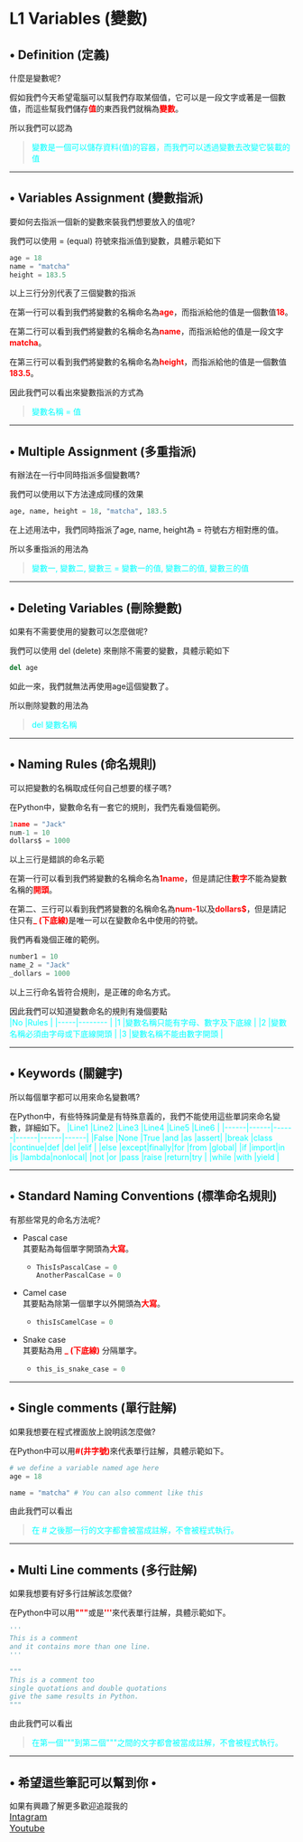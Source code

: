# L1 Variables (變數)

## • Definition (定義)

什麼是變數呢?

假如我們今天希望電腦可以幫我們存取某個值，它可以是一段文字或著是一個數值，而這些幫我們儲存<font color='red'>**值**</font>的東西我們就稱為<font color='red'>**變數**</font>。

所以我們可以認為<br>
><font color='aqua'>變數是一個可以儲存資料(值)的容器，而我們可以透過變數去改變它裝載的值</font>
<hr>

## • Variables Assignment (變數指派)
要如何去指派一個新的變數來裝我們想要放入的值呢?

我們可以使用 = (equal) 符號來指派值到變數，具體示範如下

```python
age = 18
name = "matcha"
height = 183.5
```
以上三行分別代表了三個變數的指派

在第一行可以看到我們將變數的名稱命名為<font color='red'>**age**</font>，而指派給他的值是一個數值<font color='red'>**18**</font>。

在第二行可以看到我們將變數的名稱命名為<font color='red'>**name**</font>，而指派給他的值是一段文字<font color='red'>**matcha**</font>。

在第三行可以看到我們將變數的名稱命名為<font color='red'>**height**</font>，而指派給他的值是一個數值<font color='red'>**183.5**</font>。

因此我們可以看出來變數指派的方式為<br>
><font color='aqua'>變數名稱 = 值</font>
<hr>

## • Multiple Assignment (多重指派)
有辦法在一行中同時指派多個變數嗎?

我們可以使用以下方法達成同樣的效果

```python
age, name, height = 18, "matcha", 183.5
```
在上述用法中，我們同時指派了age, name, height為 = 符號右方相對應的值。

所以多重指派的用法為<br>
><font color='aqua'>變數一, 變數二, 變數三 = 變數一的值, 變數二的值, 變數三的值</font>
<hr>

## • Deleting Variables (刪除變數)
如果有不需要使用的變數可以怎麼做呢?

我們可以使用 del (delete) 來刪除不需要的變數，具體示範如下

```python
del age
```
如此一來，我們就無法再使用age這個變數了。

所以刪除變數的用法為<br>
><font color='aqua'>del 變數名稱</font>
<hr>

## • Naming Rules (命名規則)
可以把變數的名稱取成任何自己想要的樣子嗎?

在Python中，變數命名有一套它的規則，我們先看幾個範例。
```python
1name = "Jack"
num-1 = 10
dollars$ = 1000
```
以上三行是錯誤的命名示範

在第一行可以看到我們將變數的名稱命名為<font color='red'>**1name**</font>，但是請記住<font color='red'>**數字**</font>不能為變數名稱的<font color='red'>**開頭**</font>。

在第二、三行可以看到我們將變數的名稱命名為<font color='red'>**num-1**</font>以及<font color='red'>**dollars$**</font>，但是請記住只有<font color='red'>**_ (下底線)**</font>是唯一可以在變數命名中使用的符號。

我們再看幾個正確的範例。
```python
number1 = 10
name_2 = "Jack"
_dollars = 1000
```
以上三行命名皆符合規則，是正確的命名方式。

因此我們可以知道變數命名的規則有幾個要點<br>
<font color='aqua'>
|No   |Rules                         | 
|-----|--------                      |
|1    |變數名稱只能有字母、數字及下底線 |
|2    |變數名稱必須由字母或下底線開頭   |
|3    |變數名稱不能由數字開頭          |
</font>
<hr>
</font>

## • Keywords (關鍵字)
所以每個單字都可以用來命名變數嗎?

在Python中，有些特殊詞彙是有特殊意義的，我們不能使用這些單詞來命名變數，詳細如下。
<font color='aqua'>
|Line1 |Line2 |Line3 |Line4 |Line5 |Line6 |
|------|------|------|------|------|------|
|False |None  |True  |and   |as    |assert|
|break |class |continue|def |del   |elif  |
|else  |except|finally|for  |from  |global|
|if    |import|in    |is    |lambda|nonlocal|
|not   |or    |pass  |raise |return|try   |
|while |with  |yield |
</font>
<hr>
</font>

## • Standard Naming Conventions (標準命名規則)

有那些常見的命名方法呢?

* Pascal case<br>
其要點為每個單字開頭為<font color='red'>**大寫**</font>。
    * ```python
      ThisIsPascalCase = 0
      AnotherPascalCase = 0
      ```
* Camel case<br>
其要點為除第一個單字以外開頭為<font color='red'>**大寫**</font>。
    * ```python
      thisIsCamelCase = 0
      ```
* Snake case<br>
其要點為用<font color='red'> **_ (下底線)** </font>分隔單字。
    * ```python
      this_is_snake_case = 0
      ```
<hr>

## • Single comments (單行註解)
如果我想要在程式裡面放上說明該怎麼做?

在Python中可以用<font color='red'>**#(井字號)**</font>來代表單行註解，具體示範如下。
```python
# we define a variable named age here
age = 18

name = "matcha" # You can also comment like this
```
由此我們可以看出<br>
><font color="aqua">在 # 之後那一行的文字都會被當成註解，不會被程式執行。</font>
<hr>

## • Multi Line comments (多行註解)
如果我想要有好多行註解該怎麼做?

在Python中可以用<font color='red'>**"""**</font>或是<font color='red'>**'''**</font>來代表單行註解，具體示範如下。
```python
'''
This is a comment
and it contains more than one line.
'''

"""
This is a comment too
single quotations and double quotations
give the same results in Python.
"""
```
由此我們可以看出<br>
><font color="aqua">在第一個"""到第二個"""之間的文字都會被當成註解，不會被程式執行。</font>
<hr>

## • 希望這些筆記可以幫到你 •
如果有興趣了解更多歡迎追蹤我的<br>
<font size=3>[Intagram](https://www.instagram.com/matcha_code/)</font><br>
<font size=3>[Youtube](https://www.youtube.com/@matchacode)</font>